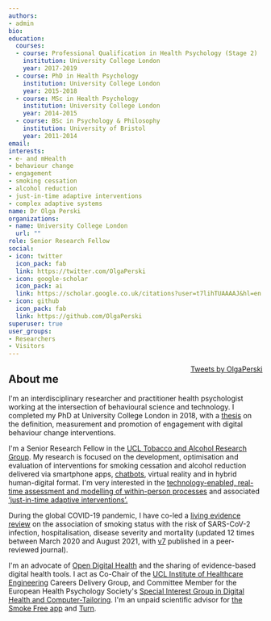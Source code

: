 ```yaml
---
authors:
- admin
bio:
education:
  courses:
  - course: Professional Qualification in Health Psychology (Stage 2) 
    institution: University College London
    year: 2017-2019
  - course: PhD in Health Psychology
    institution: University College London
    year: 2015-2018
  - course: MSc in Health Psychology
    institution: University College London
    year: 2014-2015
  - course: BSc in Psychology & Philosophy
    institution: University of Bristol
    year: 2011-2014
email:
interests:
- e- and mHealth
- behaviour change
- engagement
- smoking cessation
- alcohol reduction
- just-in-time adaptive interventions
- complex adaptive systems
name: Dr Olga Perski
organizations:
- name: University College London
  url: ""
role: Senior Research Fellow
social:
- icon: twitter
  icon_pack: fab
  link: https://twitter.com/OlgaPerski
- icon: google-scholar
  icon_pack: ai
  link: https://scholar.google.co.uk/citations?user=t7lihTUAAAAJ&hl=en
- icon: github
  icon_pack: fab
  link: https://github.com/OlgaPerski
superuser: true
user_groups:
- Researchers
- Visitors
---
```

<html>
<style>
  .twitter {
    float: right;
    margin-left: 50px;
}
</style>
<body>
  <div class="twitter">
<a class="twitter-timeline" data-height="1200" data-width="200" href="https://twitter.com/OlgaPerski?ref_src=twsrc%5Etfw">Tweets by OlgaPerski</a> <script async src="https://platform.twitter.com/widgets.js" charset="utf-8"></script>
</div>
  <div class="container wrapper">
</html>

<h2>About me</h2>

I'm an interdisciplinary researcher and practitioner health psychologist working at the intersection of behavioural science and technology. I completed my PhD at University College London in 2018, with a <a href="https://discovery.ucl.ac.uk/id/eprint/10063428/">thesis</a> on the definition, measurement and promotion of engagement with digital behaviour change interventions.

I'm a Senior Research Fellow in the <a href="https://www.ucl.ac.uk/epidemiology-health-care/research/behavioural-science-and-health/research/ucl-tobacco-alcohol-research-group-utarg">UCL Tobacco and Alcohol Research Group</a>. My research is focused on the development, optimisation and evaluation of interventions for smoking cessation and alcohol reduction delivered via smartphone apps, <a href="https://journals.sagepub.com/doi/full/10.1177/2055207619880676">chatbots</a>, virtual reality and in hybrid human-digital format. I'm very interested in the <a href="https://academic.oup.com/tbm/advance-article/doi/10.1093/tbm/ibaa026/5838784">technology-enabled, real-time assessment and modelling of within-person processes</a> and associated <a href="https://pubmed.ncbi.nlm.nih.gov/34514668/">‘just-in-time adaptive interventions’.</a>

During the global COVID-19 pandemic, I have co-led a <a href="https://www.qeios.com/read/UJR2AW.15">living evidence review</a> on the association of smoking status with the risk of SARS-CoV-2 infection, hospitalisation, disease severity and mortality (updated 12 times between March 2020 and August 2021, with <a href="https://onlinelibrary.wiley.com/doi/10.1111/add.15276">v7</a> published in a peer-reviewed journal).

I'm an advocate of <a href="https://www.opendigitalhealth.org/">Open Digital Health</a> and the sharing of evidence-based digital health tools. I act as Co-Chair of the <a href="https://www.ucl.ac.uk/healthcare-engineering/">UCL Institute of Healthcare Engineering</a> Careers Delivery Group, and Committee Member for the European Health Psychology Society's <a href="https://twitter.com/ehpsdigihealth?lang=en">Special Interest Group in Digital Health and Computer-Tailoring</a>. I'm an unpaid scientific advisor for <a href="https://smokefreeapp.com/">the Smoke Free app</a> and <a href="https://www.turn.io/">Turn</a>.